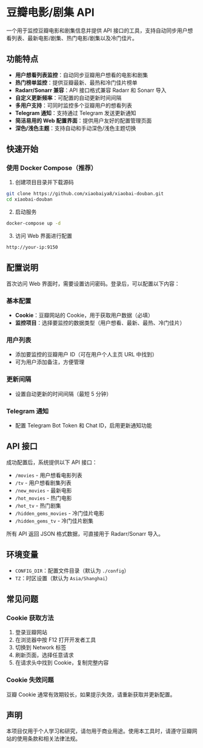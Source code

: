 # 豆瓣电影/剧集 API

一个用于监控豆瓣电影和剧集信息并提供 API 接口的工具，支持自动同步用户想看列表、最新电影/剧集、热门电影/剧集以及冷门佳片。

## 功能特点

- **用户想看列表监控**：自动同步豆瓣用户想看的电影和剧集
- **热门榜单监控**：提供豆瓣最新、最热和冷门佳片榜单
- **Radarr/Sonarr 兼容**：API 接口格式兼容 Radarr 和 Sonarr 导入
- **自定义更新频率**：可配置的自动更新时间间隔
- **多用户支持**：可同时监控多个豆瓣用户的想看列表
- **Telegram 通知**：支持通过 Telegram 发送更新通知
- **简洁易用的 Web 配置界面**：提供用户友好的配置管理页面
- **深色/浅色主题**：支持自动和手动深色/浅色主题切换

## 快速开始

### 使用 Docker Compose（推荐）

1. 创建项目目录并下载源码

```bash
git clone https://github.com/xiaobaiya8/xiaobai-douban.git
cd xiaobai-douban
```

2. 启动服务

```bash
docker-compose up -d
```

3. 访问 Web 界面进行配置

```bash
http://your-ip:9150
```

## 配置说明

首次访问 Web 界面时，需要设置访问密码。登录后，可以配置以下内容：

### 基本配置

- **Cookie**：豆瓣网站的 Cookie，用于获取用户数据（必填）
- **监控项目**：选择要监控的数据类型（用户想看、最新、最热、冷门佳片）

### 用户列表

- 添加要监控的豆瓣用户 ID（可在用户个人主页 URL 中找到）
- 可为用户添加备注，方便管理

### 更新间隔

- 设置自动更新的时间间隔（最短 5 分钟）

### Telegram 通知

- 配置 Telegram Bot Token 和 Chat ID，启用更新通知功能

## API 接口

成功配置后，系统提供以下 API 接口：

- `/movies` - 用户想看电影列表
- `/tv` - 用户想看剧集列表
- `/new_movies` - 最新电影
- `/hot_movies` - 热门电影
- `/hot_tv` - 热门剧集
- `/hidden_gems_movies` - 冷门佳片电影
- `/hidden_gems_tv` - 冷门佳片剧集

所有 API 返回 JSON 格式数据，可直接用于 Radarr/Sonarr 导入。

## 环境变量

- `CONFIG_DIR`：配置文件目录（默认为 `./config`）
- `TZ`：时区设置（默认为 `Asia/Shanghai`）

## 常见问题

### Cookie 获取方法

1. 登录豆瓣网站
2. 在浏览器中按 F12 打开开发者工具
3. 切换到 Network 标签
4. 刷新页面，选择任意请求
5. 在请求头中找到 Cookie，复制完整内容

### Cookie 失效问题

豆瓣 Cookie 通常有效期较长，如果提示失效，请重新获取并更新配置。

## 声明

本项目仅用于个人学习和研究，请勿用于商业用途。使用本工具时，请遵守豆瓣网站的使用条款和相关法律法规。 